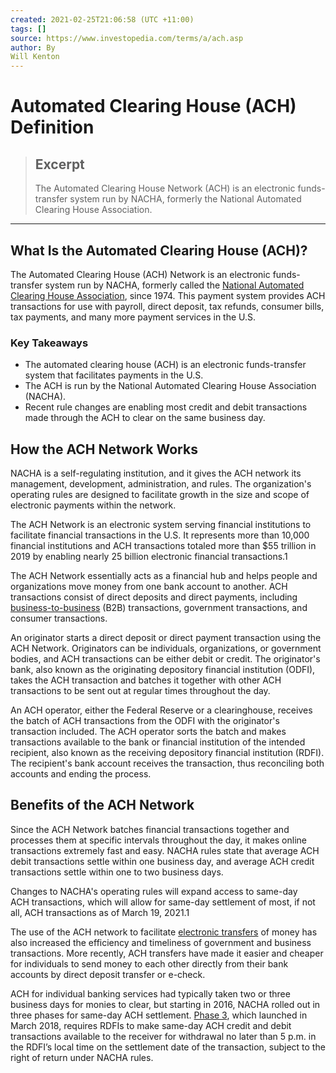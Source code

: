 ```yaml
---
created: 2021-02-25T21:06:58 (UTC +11:00)
tags: []
source: https://www.investopedia.com/terms/a/ach.asp
author: By
Will Kenton
---
```


# Automated Clearing House (ACH) Definition

> ## Excerpt
> The Automated Clearing House Network (ACH) is an electronic funds-transfer system run by NACHA, formerly the National Automated Clearing House Association.

---
## What Is the Automated Clearing House (ACH)?

The Automated Clearing House (ACH) Network is an electronic funds-transfer system run by NACHA, formerly called the [National Automated Clearing House Association](https://www.investopedia.com/terms/n/nacha.asp), since 1974. This payment system provides ACH transactions for use with payroll, direct deposit, tax refunds, consumer bills, tax payments, and many more payment services in the U.S.

### Key Takeaways

-   The automated clearing house (ACH) is an electronic funds-transfer system that facilitates payments in the U.S.
-   The ACH is run by the National Automated Clearing House Association (NACHA).
-   Recent rule changes are enabling most credit and debit transactions made through the ACH to clear on the same business day.

## How the ACH Network Works

NACHA is a self-regulating institution, and it gives the ACH network its management, development, administration, and rules. The organization's operating rules are designed to facilitate growth in the size and scope of electronic payments within the network.

The ACH Network is an electronic system serving financial institutions to facilitate financial transactions in the U.S. It represents more than 10,000 financial institutions and ACH transactions totaled more than $55 trillion in 2019 by enabling nearly 25 billion electronic financial transactions.1

The ACH Network essentially acts as a financial hub and helps people and organizations move money from one bank account to another. ACH transactions consist of direct deposits and direct payments, including [business-to-business](https://www.investopedia.com/terms/b/btob.asp) (B2B) transactions, government transactions, and consumer transactions.

An originator starts a direct deposit or direct payment transaction using the ACH Network. Originators can be individuals, organizations, or government bodies, and ACH transactions can be either debit or credit. The originator's bank, also known as the originating depository financial institution (ODFI), takes the ACH transaction and batches it together with other ACH transactions to be sent out at regular times throughout the day.

An ACH operator, either the Federal Reserve or a clearinghouse, receives the batch of ACH transactions from the ODFI with the originator's transaction included. The ACH operator sorts the batch and makes transactions available to the bank or financial institution of the intended recipient, also known as the receiving depository financial institution (RDFI). The recipient's bank account receives the transaction, thus reconciling both accounts and ending the process.

## Benefits of the ACH Network

Since the ACH Network batches financial transactions together and processes them at specific intervals throughout the day, it makes online transactions extremely fast and easy. NACHA rules state that average ACH debit transactions settle within one business day, and average ACH credit transactions settle within one to two business days.

Changes to NACHA's operating rules will expand access to same-day ACH transactions, which will allow for same-day settlement of most, if not all, ACH transactions as of March 19, 2021.1

The use of the ACH network to facilitate [electronic transfers](https://www.investopedia.com/ach-transfers-what-are-they-and-how-do-they-work-4590120) of money has also increased the efficiency and timeliness of government and business transactions. More recently, ACH transfers have made it easier and cheaper for individuals to send money to each other directly from their bank accounts by direct deposit transfer or e-check.

ACH for individual banking services had typically taken two or three business days for monies to clear, but starting in 2016, NACHA rolled out in three phases for same-day ACH settlement. [Phase 3](https://www.nacha.org/rules/same-day-ach-moving-payments-faster-phase-3), which launched in March 2018, requires RDFIs to make same-day ACH credit and debit transactions available to the receiver for withdrawal no later than 5 p.m. in the RDFI’s local time on the settlement date of the transaction, subject to the right of return under NACHA rules.
